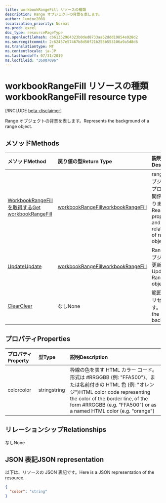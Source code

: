 ```yaml
---
title: workbookRangeFill リソースの種類
description: Range オブジェクトの背景を表します。
author: lumine2008
localization_priority: Normal
ms.prod: excel
doc_type: resourcePageType
ms.openlocfilehash: cb61352964323b0ded8733aa52ddd19854e028d2
ms.sourcegitcommit: 2c62457e57467b8d50f21b255b553106a9a5d8d6
ms.translationtype: MT
ms.contentlocale: ja-JP
ms.lasthandoff: 07/31/2019
ms.locfileid: "36007096"
---
```

# <a name="workbookrangefill-resource-type"></a><span data-ttu-id="548a9-103">workbookRangeFill リソースの種類</span><span class="sxs-lookup"><span data-stu-id="548a9-103">workbookRangeFill resource type</span></span>

[!INCLUDE [beta-disclaimer](../../includes/beta-disclaimer.md)]

<span data-ttu-id="548a9-104">Range オブジェクトの背景を表します。</span><span class="sxs-lookup"><span data-stu-id="548a9-104">Represents the background of a range object.</span></span>


## <a name="methods"></a><span data-ttu-id="548a9-105">メソッド</span><span class="sxs-lookup"><span data-stu-id="548a9-105">Methods</span></span>

| <span data-ttu-id="548a9-106">メソッド</span><span class="sxs-lookup"><span data-stu-id="548a9-106">Method</span></span>           | <span data-ttu-id="548a9-107">戻り値の型</span><span class="sxs-lookup"><span data-stu-id="548a9-107">Return Type</span></span>    |<span data-ttu-id="548a9-108">説明</span><span class="sxs-lookup"><span data-stu-id="548a9-108">Description</span></span>|
|:---------------|:--------|:----------|
|[<span data-ttu-id="548a9-109">WorkbookRangeFill を取得する</span><span class="sxs-lookup"><span data-stu-id="548a9-109">Get workbookRangeFill</span></span>](../api/rangefill-get.md) | [<span data-ttu-id="548a9-110">workbookRangeFill</span><span class="sxs-lookup"><span data-stu-id="548a9-110">workbookRangeFill</span></span>](workbookrangefill.md) |<span data-ttu-id="548a9-111">rangeFill オブジェクトのプロパティと関係を読み取ります。</span><span class="sxs-lookup"><span data-stu-id="548a9-111">Read properties and relationships of rangeFill object.</span></span>|
|[<span data-ttu-id="548a9-112">Update</span><span class="sxs-lookup"><span data-stu-id="548a9-112">Update</span></span>](../api/rangefill-update.md) | [<span data-ttu-id="548a9-113">workbookRangeFill</span><span class="sxs-lookup"><span data-stu-id="548a9-113">workbookRangeFill</span></span>](workbookrangefill.md)   |<span data-ttu-id="548a9-114">RangeFill オブジェクトを更新します。</span><span class="sxs-lookup"><span data-stu-id="548a9-114">Update RangeFill object.</span></span> |
|[<span data-ttu-id="548a9-115">Clear</span><span class="sxs-lookup"><span data-stu-id="548a9-115">Clear</span></span>](../api/rangefill-clear.md)|<span data-ttu-id="548a9-116">なし</span><span class="sxs-lookup"><span data-stu-id="548a9-116">None</span></span>|<span data-ttu-id="548a9-117">範囲の背景をリセットします。</span><span class="sxs-lookup"><span data-stu-id="548a9-117">Resets the range background.</span></span>|

## <a name="properties"></a><span data-ttu-id="548a9-118">プロパティ</span><span class="sxs-lookup"><span data-stu-id="548a9-118">Properties</span></span>
| <span data-ttu-id="548a9-119">プロパティ</span><span class="sxs-lookup"><span data-stu-id="548a9-119">Property</span></span>     | <span data-ttu-id="548a9-120">型</span><span class="sxs-lookup"><span data-stu-id="548a9-120">Type</span></span>   |<span data-ttu-id="548a9-121">説明</span><span class="sxs-lookup"><span data-stu-id="548a9-121">Description</span></span>|
|:---------------|:--------|:----------|
|<span data-ttu-id="548a9-122">color</span><span class="sxs-lookup"><span data-stu-id="548a9-122">color</span></span>|<span data-ttu-id="548a9-123">string</span><span class="sxs-lookup"><span data-stu-id="548a9-123">string</span></span>|<span data-ttu-id="548a9-124">枠線の色を表す HTML カラー コード。形式は #RRGGBB (例: "FFA500")、または名前付きの HTML 色 (例: "オレンジ")</span><span class="sxs-lookup"><span data-stu-id="548a9-124">HTML color code representing the color of the border line, of the form #RRGGBB (e.g. "FFA500") or as a named HTML color (e.g. "orange")</span></span>|

## <a name="relationships"></a><span data-ttu-id="548a9-125">リレーションシップ</span><span class="sxs-lookup"><span data-stu-id="548a9-125">Relationships</span></span>
<span data-ttu-id="548a9-126">なし</span><span class="sxs-lookup"><span data-stu-id="548a9-126">None</span></span>


## <a name="json-representation"></a><span data-ttu-id="548a9-127">JSON 表記</span><span class="sxs-lookup"><span data-stu-id="548a9-127">JSON representation</span></span>

<span data-ttu-id="548a9-128">以下は、リソースの JSON 表記です。</span><span class="sxs-lookup"><span data-stu-id="548a9-128">Here is a JSON representation of the resource.</span></span>

<!-- {
  "blockType": "resource",
  "optionalProperties": [

  ],
  "@odata.type": "microsoft.graph.workbookRangeFill"
}-->

```json
{
  "color": "string"
}

```

<!-- uuid: 8fcb5dbc-d5aa-4681-8e31-b001d5168d79
2015-10-25 14:57:30 UTC -->
<!--
{
  "type": "#page.annotation",
  "description": "RangeFill resource",
  "keywords": "",
  "section": "documentation",
  "tocPath": "",
  "suppressions": []
}
-->
